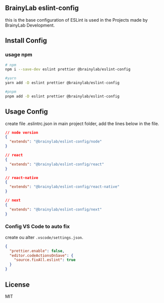 ## BrainyLab eslint-config
this is the base configuration of ESLint is used in the Projects made by BrainyLab Development.

## Install Config

### usage npm
```bash
# npm
npm i --save-dev eslint prettier @brainylab/eslint-config

#yarn
yarn add -D eslint prettier @brainylab/eslint-config

#pnpm
pnpm add -D eslint prettier @brainylab/eslint-config
```

## Usage Config

create file .eslintrc.json in main project folder, add the lines below in the file.

```json
// node version
{
  "extends": "@brainylab/eslint-config/node"
}

// react
{
  "extends": "@brainylab/eslint-config/react"
}

// react-native
{
  "extends": "@brainylab/eslint-config/react-native"
}

// next
{
  "extends": "@brainylab/eslint-config/next"
}
```
### Config VS Code to auto fix

create ou alter `.vscode/settings.json`.

```json
{
  "prettier.enable": false,
  "editor.codeActionsOnSave": {
    "source.fixAll.eslint": true
  }
}
```

## License

MIT
